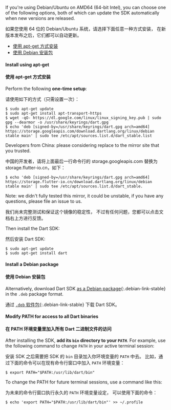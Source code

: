 If you're using Debian/Ubuntu on AMD64 (64-bit Intel), you can choose one of the
following options, both of which can update the SDK automatically when new
versions are released.

如果您使用 64 位的 Debian/Ubuntu 系统，请选择下面任意一种方式安装，
在新版本发布之后，它们都可以自动更新。

* [使用 apt-get 方式安装](#install-using-apt-get)
* [使用 Debian 安装包](#install-a-debian-package)

#### Install using apt-get

#### 使用 apt-get 方式安装

Perform the following **one-time setup**:

请使用如下的方式（只需设置一次）：

```terminal
$ sudo apt-get update
$ sudo apt-get install apt-transport-https
$ wget -qO- https://dl.google.com/linux/linux_signing_key.pub | sudo gpg --dearmor -o /usr/share/keyrings/dart.gpg
$ echo 'deb [signed-by=/usr/share/keyrings/dart.gpg arch=amd64] https://storage.googleapis.com/download.dartlang.org/linux/debian stable main' | sudo tee /etc/apt/sources.list.d/dart_stable.list
```

Developers from China: please considering replace to
the mirror site that you trusted.

中国的开发者，请将上面最后一行命令行的
storage.googleapis.com 替换为 storage.flutter-io.cn，如下：

```terminal
$ echo 'deb [signed-by=/usr/share/keyrings/dart.gpg arch=amd64] https://storage.flutter-io.cn/download.dartlang.org/linux/debian stable main' | sudo tee /etc/apt/sources.list.d/dart_stable.
```

Note: we didn't fully tested this mirror, it could be unstable,
if you have any questions, please file an issue to us.

我们尚未完整测试和保证这个镜像的稳定性，
不过有任何问题，您都可以点击文档右上方进行反馈。

Then install the Dart SDK:

然后安装 Dart SDK:

```terminal
$ sudo apt-get update
$ sudo apt-get install dart
```

#### Install a Debian package

#### 使用 Debian 安装包

Alternatively, download Dart SDK [as a Debian package](#){:.debian-link-stable}
in the `.deb` package format.

通过 [`.deb` 软件包](#){:.debian-link-stable} 下载 Dart SDK。

#### Modify PATH for access to all Dart binaries

#### 在 PATH 环境变量里加入所有 Dart 二进制文件的访问

After installing the SDK, **add its `bin` directory to your `PATH`**. For example,
use the following command to change `PATH` in your active terminal session:

安装 SDK 之后需要把 SDK 的 `bin` 目录加入你环境变量的 `PATH` 中去。
比如，通过下面的命令可以在现有命令行窗口中加入 `PATH` 环境变量：

```terminal
$ export PATH="$PATH:/usr/lib/dart/bin"
```

To change the PATH for future terminal sessions, use a command like this:

为未来的命令行窗口执行永久的 `PATH` 环境变量设定，
可以使用下面的命令：

```terminal
$ echo 'export PATH="$PATH:/usr/lib/dart/bin"' >> ~/.profile
```
